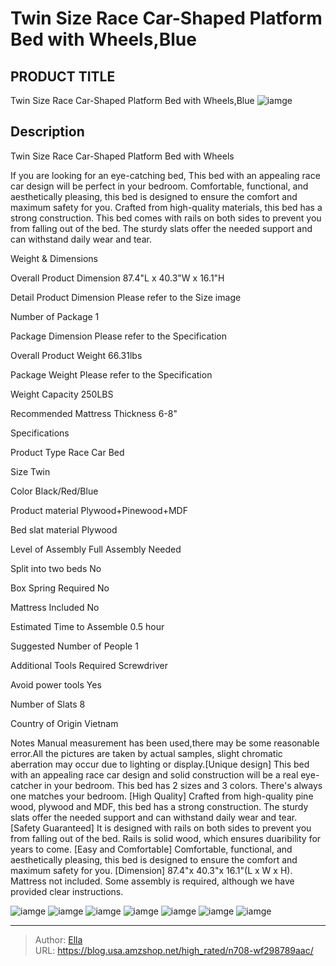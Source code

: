 # Twin Size Race Car-Shaped Platform Bed with Wheels,Blue


## PRODUCT TITLE 

Twin Size Race Car-Shaped Platform Bed with Wheels,Blue
![iamge](https://b2bfiles1.gigab2b.cn/image/wkseller/28/20230309_1cc07b79a977874022a7e239b7a54afb.jpg)

## Description

Twin Size Race Car-Shaped Platform Bed with Wheels

If you are looking for an eye-catching bed, This bed with an appealing race car design will be perfect in your bedroom. Comfortable, functional, and aesthetically pleasing, this bed is designed to ensure the comfort and maximum safety for you. Crafted from high-quality materials, this bed has a strong construction. This bed comes with rails on both sides to prevent you from falling out of the bed. The sturdy slats offer the needed support and can withstand daily wear and tear.




Weight &amp; Dimensions




Overall Product Dimension
87.4&#34;L x 40.3&#34;W x 16.1&#34;H


Detail Product Dimension
Please refer to the Size image


Number of Package
1


Package Dimension
Please refer to the Specification


Overall Product Weight
66.31lbs


Package Weight
Please refer to the Specification


Weight Capacity
250LBS


Recommended Mattress Thickness
6-8&#34;






Specifications




Product Type
Race Car Bed


Size
Twin


Color
Black/Red/Blue


Product material
Plywood&#43;Pinewood&#43;MDF


Bed slat material
Plywood


Level of Assembly
Full Assembly Needed


Split into two beds
No


Box Spring Required
No


Mattress Included
No


Estimated Time to Assemble
0.5 hour


Suggested Number of People
1


Additional Tools Required
Screwdriver


Avoid power tools
Yes


Number of Slats
8


Country of Origin
Vietnam


Notes
Manual measurement has been used,there may be some reasonable error.All the pictures are taken by actual samples, slight chromatic aberration may occur due to lighting or display.[Unique design] This bed with an appealing race car design and solid construction will be a real eye-catcher in your bedroom. This bed has 2 sizes and 3 colors. There&#39;s always one matches your bedroom.
[High Quality] Crafted from high-quality pine wood, plywood and MDF, this bed has a strong construction. The sturdy slats offer the needed support and can withstand daily wear and tear.
[Safety Guaranteed] It is designed with rails on both sides to prevent you from falling out of the bed. Rails is solid wood, which ensures duaribility for years to come.
[Easy and Comfortable] Comfortable, functional, and aesthetically pleasing, this bed is designed to ensure the comfort and maximum safety for you.
[Dimension] 87.4&#34;x 40.3&#34;x 16.1&#34;(L x W x H). Mattress not included. Some assembly is required, although we have provided clear instructions.






![iamge](https://b2bfiles1.gigab2b.cn/image/wkseller/28/20230309_55e0146936ba35024626e9ea4adb4c6a.jpg)
![iamge](https://b2bfiles1.gigab2b.cn/image/wkseller/28/20230309_b67f3b1725816f94885047bda70949ec.jpg)
![iamge](https://b2bfiles1.gigab2b.cn/image/wkseller/28/20230309_3bed80dfed5a6fb5367babeccced93d7.jpg)
![iamge](https://b2bfiles1.gigab2b.cn/image/wkseller/28/20230309_b35544da9fd7cb0ca3b1290f40371a97.jpg)
![iamge](https://b2bfiles1.gigab2b.cn/image/wkseller/28/20230309_82aadd32dfeb08e1b29cdabfbc70b0b4.jpg)
![iamge](https://b2bfiles1.gigab2b.cn/image/wkseller/28/20230309_79ce95c21f982487337cefcdf4142066.jpg)
![iamge](https://b2bfiles1.gigab2b.cn/image/wkseller/28/20230309_24892c5a3d3e5dbc990a6e09c57cc5ff.jpg)


---

> Author: [Ella](https://blog.usa.amzshop.net/)  
> URL: https://blog.usa.amzshop.net/high_rated/n708-wf298789aac/  

